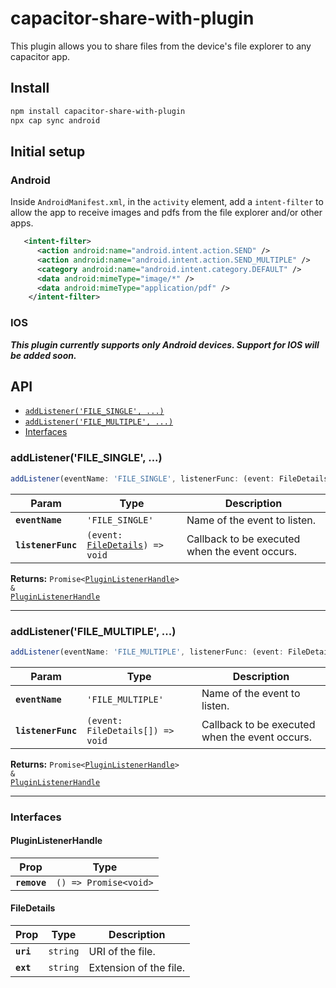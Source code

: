 # capacitor-share-with-plugin

This plugin allows you to share files from the device's file explorer to any capacitor app.

## Install

```bash
npm install capacitor-share-with-plugin
npx cap sync android
```

## Initial setup

### Android

Inside `AndroidManifest.xml`, in the `activity` element, add a `intent-filter` to allow the app to receive images and pdfs from the file explorer and/or other apps.

```xml
   <intent-filter>
      <action android:name="android.intent.action.SEND" />
      <action android:name="android.intent.action.SEND_MULTIPLE" />
      <category android:name="android.intent.category.DEFAULT" />
      <data android:mimeType="image/*" />
      <data android:mimeType="application/pdf" />
    </intent-filter>
```

### IOS
**_This plugin currently supports only Android devices. Support for IOS will be added soon._**

## API

<docgen-index>

* [`addListener('FILE_SINGLE', ...)`](#addlistenerfile_single)
* [`addListener('FILE_MULTIPLE', ...)`](#addlistenerfile_multiple)
* [Interfaces](#interfaces)

</docgen-index>

<docgen-api>
<!--Update the source file JSDoc comments and rerun docgen to update the docs below-->

### addListener('FILE_SINGLE', ...)

```typescript
addListener(eventName: 'FILE_SINGLE', listenerFunc: (event: FileDetails) => void) => Promise<PluginListenerHandle> & PluginListenerHandle
```

| Param              | Type                                                                    | Description                                    |
| ------------------ | ----------------------------------------------------------------------- | ---------------------------------------------- |
| **`eventName`**    | <code>'FILE_SINGLE'</code>                                              | Name of the event to listen.                   |
| **`listenerFunc`** | <code>(event: <a href="#filedetails">FileDetails</a>) =&gt; void</code> | Callback to be executed when the event occurs. |

**Returns:** <code>Promise&lt;<a href="#pluginlistenerhandle">PluginListenerHandle</a>&gt; & <a href="#pluginlistenerhandle">PluginListenerHandle</a></code>

--------------------


### addListener('FILE_MULTIPLE', ...)

```typescript
addListener(eventName: 'FILE_MULTIPLE', listenerFunc: (event: FileDetails[]) => void) => Promise<PluginListenerHandle> & PluginListenerHandle
```

| Param              | Type                                           | Description                                    |
| ------------------ | ---------------------------------------------- | ---------------------------------------------- |
| **`eventName`**    | <code>'FILE_MULTIPLE'</code>                   | Name of the event to listen.                   |
| **`listenerFunc`** | <code>(event: FileDetails[]) =&gt; void</code> | Callback to be executed when the event occurs. |

**Returns:** <code>Promise&lt;<a href="#pluginlistenerhandle">PluginListenerHandle</a>&gt; & <a href="#pluginlistenerhandle">PluginListenerHandle</a></code>

--------------------


### Interfaces


#### PluginListenerHandle

| Prop         | Type                                      |
| ------------ | ----------------------------------------- |
| **`remove`** | <code>() =&gt; Promise&lt;void&gt;</code> |


#### FileDetails

| Prop      | Type                | Description            |
| --------- | ------------------- | ---------------------- |
| **`uri`** | <code>string</code> | URI of the file.       |
| **`ext`** | <code>string</code> | Extension of the file. |

</docgen-api>
